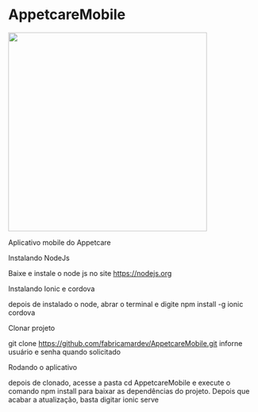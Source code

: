 # AppetcareMobile
<img src="../assets/img/appetcare-logo.png" width="400" />

Aplicativo mobile do Appetcare

Instalando NodeJs

Baixe e instale o node js no site https://nodejs.org

Instalando Ionic e cordova

depois de instalado o node, abrar o terminal e digite npm install -g ionic cordova

Clonar projeto

git clone https://github.com/fabricamardev/AppetcareMobile.git inforne usuário e senha quando solicitado

Rodando o aplicativo

depois de clonado, acesse a pasta cd AppetcareMobile e execute o comando npm install para baixar as dependências do projeto. Depois que acabar a atualização, basta digitar ionic serve
